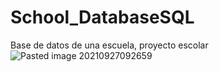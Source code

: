# School_DatabaseSQL
Base de datos de una escuela, proyecto escolar
![Pasted image 20210927092659](https://user-images.githubusercontent.com/84107777/136071808-f29447d3-870e-4be5-a754-ece1d7ff5596.png)
